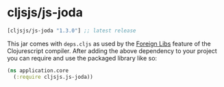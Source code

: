# cljsjs/js-joda

[](dependency)
```clojure
[cljsjs/js-joda "1.3.0"] ;; latest release
```
[](/dependency)

This jar comes with `deps.cljs` as used by the [Foreign Libs][flibs] feature
of the Clojurescript compiler. After adding the above dependency to your project
you can require and use the packaged library like so:

```clojure
(ns application.core
  (:require cljsjs.js-joda))
```

[flibs]: https://github.com/clojure/clojurescript/wiki/Foreign-Dependencies
